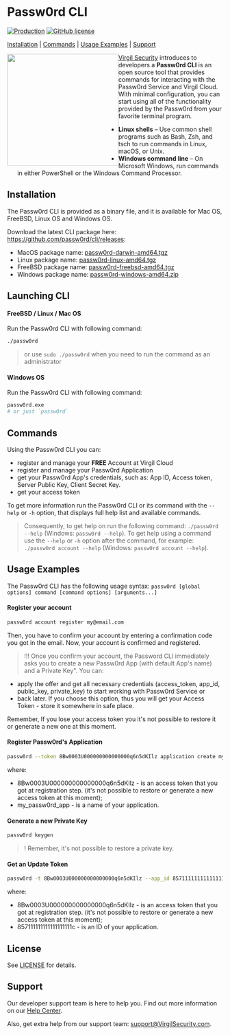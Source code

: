 # Passw0rd CLI

[![Production](https://travis-ci.org/passw0rd/cli.svg?branch=master)](https://travis-ci.org/passw0rd/cli)
[![GitHub license](https://img.shields.io/badge/license-BSD%203--Clause-blue.svg)](https://github.com/VirgilSecurity/virgil/blob/master/LICENSE)

[Installation](#installation) | [Commands](#commands) | [Usage Examples](#usage-examples) | [Support](#support)

<a href="https://passw0rd.io/"><img width="260px" src="https://cdn.virgilsecurity.com/assets/images/github/logos/passw0rd.png" align="left" hspace="0" vspace="0"></a>[Virgil Security](https://virgilsecurity.com) introduces to developers a **Passw0rd CLI** is an open source tool that provides commands for interacting with the Passw0rd Service and Virgil Cloud. With minimal configuration, you can start using all of the functionality provided by the Passw0rd from your favorite terminal program.
- **Linux shells** – Use common shell programs such as Bash, Zsh, and tsch to run commands in Linux, macOS, or Unix.
- **Windows command line** – On Microsoft Windows, run commands in either PowerShell or the Windows Command Processor.


## Installation

The Passw0rd CLI is provided as a binary file, and it is available for Mac OS, FreeBSD,  Linux OS and Windows OS.

Download the latest CLI package here: https://github.com/passw0rd/cli/releases:
- MacOS package name: [passw0rd-darwin-amd64.tgz](https://github.com/passw0rd/cli/releases/download/v1.0.0/passw0rd-darwin-amd64.tgz)
- Linux package name: [passw0rd-linux-amd64.tgz](https://github.com/passw0rd/cli/releases/download/v1.0.0/passw0rd-linux-amd64.tgz)
- FreeBSD package name: [passw0rd-freebsd-amd64.tgz](https://github.com/passw0rd/cli/releases/download/v1.0.0/passw0rd-freebsd-amd64.tgz)
- Windows package name: [passw0rd-windows-amd64.zip](https://github.com/passw0rd/cli/releases/download/v1.0.0/passw0rd-windows-amd64.zip)


## Launching CLI

#### FreeBSD / Linux / Mac OS
Run the Passw0rd CLI with following command:
```bash
./passw0rd
```
> or use `sudo ./passw0rd` when you need to run the command as an administrator

#### Windows OS
Run the Passw0rd CLI with following command:
```bash
passw0rd.exe
# or just `passw0rd`
```


## Commands

Using the Passw0rd CLI you can:
  * register and manage your **FREE** Account at Virgil Cloud
  * register and manage your Passw0rd Application
  * get your Passw0rd App's credentials, such as: App ID, Access token, Server Public Key, Client Secret Key.
  * get your access token

To get more information run the Passw0rd CLI or its command with the `--help` or `-h` option, that displays full help list and available commands.

> Consequently, to get help on run the following command: `./passw0rd --help` (Windows: `passw0rd --help`). To get help using a command use the `--help` or `-h` option after the command, for example: `./passw0rd account --help` (Windows: `passw0rd account --help`).

## Usage Examples
The Passw0rd CLI has the following usage syntax:
`passw0rd [global options] command [command options] [arguments...]`

#### Register your account
```bash
passw0rd account register my@email.com
```
Then, you have to confirm your account by entering a confirmation code you got in the email. Now, your account is confirmed and registered.

> !!! Once you confirm your account, the Password CLI immediately asks you to create a new Passw0rd App (with default App's name) and a Private Key". You can:
- apply the offer and get all necessary credentials (access_token, app_id, public_key, private_key) to start working with Passw0rd Service or
- back later. If you choose this option, thus you will get your Access Token - store it somewhere in safe place.


Remember, If you lose your access token you it's not possible to restore it or generate a new one at this moment.



#### Register Passw0rd's Application
```bash
passw0rd --token 8Bw0003U000000000000000q6n5dKIlz application create my_passw0rd_app
```

where:
- 8Bw0003U000000000000000q6n5dKIlz - is an access token that you got at registration step. (it's not possible to restore or generate a new access token at this moment);
- my_passw0rd_app - is a name of your application.

#### Generate a new Private Key
```bash
passw0rd keygen
```

>! Remember, it's not possible to restore a private key.

#### Get an Update Token
```bash
passw0rd -t 8Bw0003U000000000000000q6n5dKIlz --app_id 857111111111111111111c app r
```

where:
- 8Bw0003U000000000000000q6n5dKIlz - is an access token that you got at registration step. (it's not possible to restore or generate a new access token at this moment);
- 857111111111111111111c - is an ID of your application.



## License

See [LICENSE](https://github.com/VirgilSecurity/virgil-cli/tree/master/LICENSE) for details.

## Support
Our developer support team is here to help you. Find out more information on our [Help Center](https://help.virgilsecurity.com/).

Also, get extra help from our support team: support@VirgilSecurity.com.
